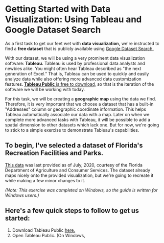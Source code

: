 # Getting Started with Data Visualization: Using Tableau and Google Dataset Search

As a first task to get our feet wet with **data visualization,** we're instructed to find a **free dataset** that is publicly available using [Google Dataset Search.](https://datasetsearch.research.google.com/)

With our dataset, we will be using a very prominent data visualization software: **Tableau.** Tableau is used by professional data analysts and newbies alike. You might often hear Tableau described as "the next generation of Excel." That is, Tableau can be used to quickly and easily analyze data while also offering more advanced data customization features. [**Tableau Public** is free to download,](https://public.tableau.com/app/discover) so that is the iteration of the software we will be working with today.

For this task, we will be creating a **geographic map** using the data we find. Therefore, it is very important that we choose a dataset that has a built-in "Addresses" column or geographic coordinate information. This helps Tableau automatically associate our data with a map. Later on when we complete more advanced tasks with Tableau, it will be possible to add a spatial dimension to other datasets which lack one. But for now, we're going to stick to a simple exercise to demonstrate Tableau's capabilities.

## To begin, I've selected a dataset of Florida's Recreation Facilities and Parks.
[This data](https://hub.arcgis.com/datasets/FDACS::florida-recreation-and-parks/explore?location=-0.000000%2C0.000000%2C0.70) was last provided as of July, 2020, courtesy of the Florida Department of Agriculture and Consumer Services. The dataset already maps nicely onto the provided visualization, but we're going to recreate it while making a few minor changes to it.

*(Note: This exercise was completed on Windows, so the guide is written for Windows users.)*

## Here's a few quick steps to follow to get us started:
1. Download Tableau Public [here.](https://public.tableau.com/app/discover)
2. Open Tableau Public. (On Windows, 





